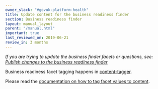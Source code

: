```yaml
---
owner_slack: "#govuk-platform-health"
title: Update content for the business readiness finder
section: Business readiness finder
layout: manual_layout
parent: "/manual.html"
important: true
last_reviewed_on: 2019-06-21
review_in: 3 months
---
```


*If you are trying to update the business finder facets or questions, see: [Publish changes to the business readiness finder](/manual/business-readiness-publish-changes.html)*

Business readiness facet tagging happens in [content-tagger](https://content-tagger.integration.publishing.service.gov.uk/facet_groups).

Please read the [documentation on how to tag facet values to content](tag-content-with-facet-values.html).
